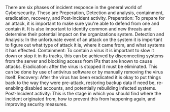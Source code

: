 There are six phases of incident responce in the general world of Cybersecurity. These are Preperation, Detection and analysis, containment, eradication, recovery, and Post-Incident activity. 
Preperation: To prepare for an attack, it is important to make sure you're able to defend from one and contain it. It is also important to identify common and new threats and determine their potential impact on the organizations system.
Detection and Analysis: In the unfortunate event of an attack on the system it is important to figure out what type of attack it is, where it came from, and what systems it has effected.
Containment: To contain a virus it is important to slow it down or stop it in its tracks, this can be achieved by disconnecting systems from the server and blocking access from IPs that are known to cause attacks.
Eradication: after the virus is stopped it must be eliminated. This can be done by use of antivirus software or by manually removing the virus itself.
Recovery: After the virus has been eradicated it is okay to put things back to the way they were pre-attack, restoring backup data if need be, re-enabling disabled accounts, and potentially rebuilding infected systems. 
Post-Incident activity: This is the stage in which you should find where the incident originated from, how to prevent this from happening again, and improving security measures. 
